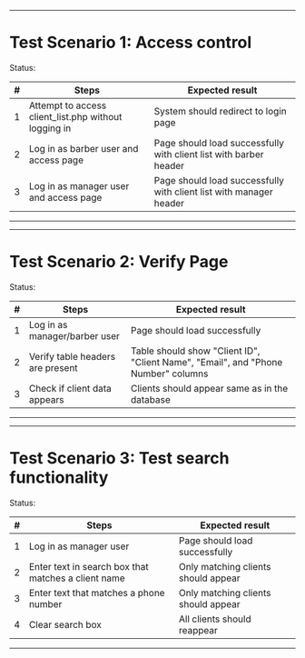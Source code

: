 ****************************************
# Test Scenario 1: Access control
Status: 

| # | Steps | Expected result |
| --- | --- | --- |
| 1 | Attempt to access client_list.php without logging in | System should redirect to login page |
| 2 | Log in as barber user and access page | Page should load successfully with client list with barber header |
| 3 | Log in as manager user and access page | Page should load successfully with client list with manager header |

****************************************

****************************************
# Test Scenario 2: Verify Page
Status: 

| # | Steps | Expected result |
| --- | --- | --- |
| 1 | Log in as manager/barber user | Page should load successfully |
| 2 | Verify table headers are present | Table should show "Client ID", "Client Name", "Email", and "Phone Number" columns |
| 3 | Check if client data appears | Clients should appear same as in the database |

****************************************

****************************************
# Test Scenario 3: Test search functionality
Status: 

| # | Steps | Expected result |
| --- | --- | --- |
| 1 | Log in as manager user | Page should load successfully |
| 2 | Enter text in search box that matches a client name | Only matching clients should appear |
| 3 | Enter text that matches a phone number | Only matching clients should appear |
| 4 | Clear search box | All clients should reappear |

****************************************
